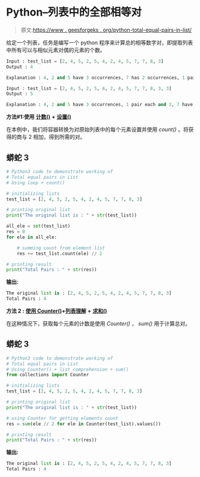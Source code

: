 # Python–列表中的全部相等对

> 原文:[https://www . geesforgeks . org/python-total-equal-pairs-in-list/](https://www.geeksforgeeks.org/python-total-equal-pairs-in-list/)

给定一个列表，任务是编写一个 python 程序来计算总的相等数字对，即提取列表中所有可以与相似元素对偶的元素的个数。

```py
Input : test_list = [2, 4, 5, 2, 5, 4, 2, 4, 5, 7, 7, 8, 3]
Output : 4

Explanation : 4, 2 and 5 have 3 occurrences, 7 has 2 occurrences, 1 pair each.

Input : test_list = [2, 4, 5, 2, 5, 4, 2, 4, 5, 7, 7, 8, 3, 3]
Output : 5

Explanation : 4, 2 and 5 have 3 occurrences, 1 pair each and 3, 7 have 2 occurrences, total 5 pairs.
```

**方法#1:使用** [**计数()**](https://www.geeksforgeeks.org/python-list-function-count/) **+** [**设置()**](https://www.geeksforgeeks.org/python-sets/)

在本例中，我们将容器转换为对原始列表中的每个元素设置并使用 *count()* 。将获得的商与 2 相加，得到所需的对。

## 蟒蛇 3

```py
# Python3 code to demonstrate working of
# Total equal pairs in List
# Using loop + count()

# initializing lists
test_list = [2, 4, 5, 2, 5, 4, 2, 4, 5, 7, 7, 8, 3]

# printing original list
print("The original list is : " + str(test_list))

all_ele = set(test_list)
res = 0
for ele in all_ele:

    # summing count from element list
    res += test_list.count(ele) // 2

# printing result
print("Total Pairs : " + str(res))
```

**输出:**

```py
The original list is : [2, 4, 5, 2, 5, 4, 2, 4, 5, 7, 7, 8, 3]
Total Pairs : 4
```

**方法 2 :** [**使用 Counter()**](https://www.geeksforgeeks.org/counters-in-python-set-1/)**+**[**列表理解**](https://www.geeksforgeeks.org/python-list-comprehension/) **+** [**求和()**](https://www.geeksforgeeks.org/sum-function-python/)

在这种情况下，获取每个元素的计数是使用 *Counter()* ， *sum()* 用于计算总对。

## 蟒蛇 3

```py
# Python3 code to demonstrate working of
# Total equal pairs in List
# Using Counter() + list comprehension + sum()
from collections import Counter

# initializing lists
test_list = [2, 4, 5, 2, 5, 4, 2, 4, 5, 7, 7, 8, 3]

# printing original list
print("The original list is : " + str(test_list))

# using Counter for getting elements count
res = sum(ele // 2 for ele in Counter(test_list).values())

# printing result
print("Total Pairs : " + str(res))
```

**输出:**

```py
The original list is : [2, 4, 5, 2, 5, 4, 2, 4, 5, 7, 7, 8, 3]
Total Pairs : 4
```